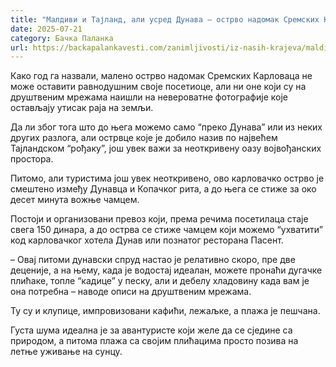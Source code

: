 ```yaml
---
title: "Малдиви и Тајланд, али усред Дунава – острво надомак Сремских Карловаца"
date: 2025-07-21
category: Бачка Паланка
url: https://backapalankavesti.com/zanimljivosti/iz-nasih-krajeva/maldivi-i-tajland-usred-dunava-ostrvo-nadomak-sremskih-karlovaca/
---
```


Како год га назвали, малено острво надомак Сремских Карловаца не може оставити равнодушним своје посетиоце, али ни оне који су на друштвеним мрежама наишли на невероватне фотографије које остављају утисак раја на земљи.

Да ли због тога што до њега можемо само “преко Дунава” или из неких других разлога, али острвце које је добило назив по највећем Тајландском “рођаку”, још увек важи за неоткривену оазу војвођанских простора.

Питомо, али туристима још увек неоткривено, ово карловачко острво је смештено између Дунавца и Копачког рита, а до њега се стиже за око десет минута вожње чамцем.

Постоји и организовани превоз који, према речима посетилаца стаје свега 150 динара, а до острва се стиже чамцем који можемо “ухватити” код карловачког хотела Дунав или познатог ресторана Пасент.

– Овај питоми дунавски спруд настао је релативно скоро, пре две деценије, а на њему, када је водостај идеалан, можете пронаћи дугачке плићаке, топле “кадице” у песку, али и дебелу хладовину када вам је она потребна – наводе описи на друштвеним мрежама.

Ту су и клупице, импровизовани кафићи, лежаљке, а плажа је пешчана.

Густа шума идеална је за авантуристе који желе да се сједине са природом, а питома плажа са својим плићацима просто позива на летње уживање на сунцу.
